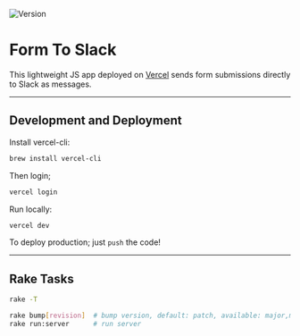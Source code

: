 ![Version](https://img.shields.io/badge/version-0.0.1-orange.svg?style=for-the-badge)

# Form To Slack

This lightweight JS app deployed on [Vercel](https://vercel.com/) sends form submissions directly to
Slack as messages.

---

## Development and Deployment

Install vercel-cli:

```bash
brew install vercel-cli
```

Then login;

```bash
vercel login
```

Run locally:

```bash
vercel dev
```

To deploy production; just `push` the code!

---

## Rake Tasks

```bash
rake -T

rake bump[revision]  # bump version, default: patch, available: major,minor,patch
rake run:server      # run server
```
